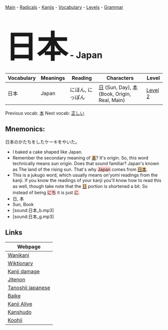 <style> bigfont {font-size: 100px}</style>
[Main](../README.md) -
[Radicals](../radicals.md) -
[Kanjis](../kanjis.md) -
[Vocabulary](../vocabulary.md) -
[Levels](../levels.md) -
[Grammar](../grammar.md)
# <bigfont> 日本</bigfont> - Japan 

| Vocabulary | Meanings | Reading | Characters | Level |
| --- | --- | --- | --- | --- |
| 日本 | Japan | にほん, にっぽん |  [日](../kanjis/日.md) (Sun, Day), [本](../kanjis/本.md) (Book, Origin, Real, Main) | [Level 2](../levels/wk_level2.md) |

Previous vocab: [本](本.md) Next vocab: [正しい](正しい.md) 

## Mnemonics:
日本のかたちをしたケーキをやいた。
* I baked a cake shaped like Japan.
* Remember the secondary meaning of <span style="background-color:#fed8b1"> [本](https://jisho.org/search/本)</span>? It's origin. So, this word technically means sun origin. Does that sound familiar? Japan's known as The land of the rising sun. That's why <span style="background-color:#ffcccb"> Japan</span> comes from <span style="background-color:#fed8b1"> [日本]([日](https://jisho.org/search/日)本)</span>.
* This is a jukugo word, which usually means on'yomi readings from the kanji. If you know the readings of your kanji you'll know how to read this as well, though take note that the <span style="background-color:#fed8b1"> [日](https://jisho.org/search/日)</span> portion is shortened a bit. So instead of being <span style="background-color:#ffcccb"> にち</span> it is just <span style="background-color:#ffcccb"> に</span>.
* 日, 本
* Sun, Book
* [sound:日本_b.mp3]
* [sound:日本_g.mp3]


## Links 

| Webpage |
| --- |
| [Wanikani          ](https://www.wanikani.com/kanji/日本) |
| [Wiktionary        ](https://en.wiktionary.org/wiki/日本) |
| [Kanji damage      ](http://www.kanjidamage.com/kanji/search?utf8=✓&q=日本) |
| [Jitenon           ](https://jitenon.com/kanji/日本) |
| [Tanoshii japanese ](https://www.tanoshiijapanese.com/dictionary/kanji.cfm?k=日本) |
| [Baike             ](https://baike.baidu.com/item/日本) |
| [Kanji Alive       ](https://app.kanjialive.com/日本) |
| [Kanshudo          ](https://www.kanshudo.com/searchmn?q=日本) |
| [Koohii            ](https://kanji.koohii.com/study/kanji/日本) |
